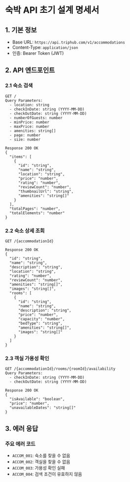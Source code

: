 # 숙박 API 초기 설계 명세서

## 1. 기본 정보
- Base URL: `https://api.triphub.com/v1/accommodations`
- Content-Type: `application/json`
- 인증: Bearer Token (JWT)

## 2. API 엔드포인트

### 2.1 숙소 검색
```http
GET /
Query Parameters:
  - location: string
  - checkInDate: string (YYYY-MM-DD)
  - checkOutDate: string (YYYY-MM-DD)
  - numberOfGuests: number
  - minPrice: number
  - maxPrice: number
  - amenities: string[]
  - page: number
  - size: number

Response 200 OK
{
  "items": [
    {
      "id": "string",
      "name": "string",
      "location": "string",
      "price": "number",
      "rating": "number",
      "reviewCount": "number",
      "thumbnailUrl": "string",
      "amenities": "string[]"
    }
  ],
  "totalPages": "number",
  "totalElements": "number"
}
```

### 2.2 숙소 상세 조회
```http
GET /{accommodationId}

Response 200 OK
{
  "id": "string",
  "name": "string",
  "description": "string",
  "location": "string",
  "rating": "number",
  "reviewCount": "number",
  "amenities": "string[]",
  "images": "string[]",
  "rooms": [
    {
      "id": "string",
      "name": "string",
      "description": "string",
      "price": "number",
      "capacity": "number",
      "bedType": "string",
      "amenities": "string[]",
      "images": "string[]"
    }
  ]
}
```

### 2.3 객실 가용성 확인
```http
GET /{accommodationId}/rooms/{roomId}/availability
Query Parameters:
  - checkInDate: string (YYYY-MM-DD)
  - checkOutDate: string (YYYY-MM-DD)

Response 200 OK
{
  "isAvailable": "boolean",
  "price": "number",
  "unavailableDates": "string[]"
}
```

## 3. 에러 응답

### 주요 에러 코드
- `ACCOM_001`: 숙소를 찾을 수 없음
- `ACCOM_002`: 객실을 찾을 수 없음
- `ACCOM_003`: 가용성 확인 실패
- `ACCOM_004`: 검색 조건이 유효하지 않음 